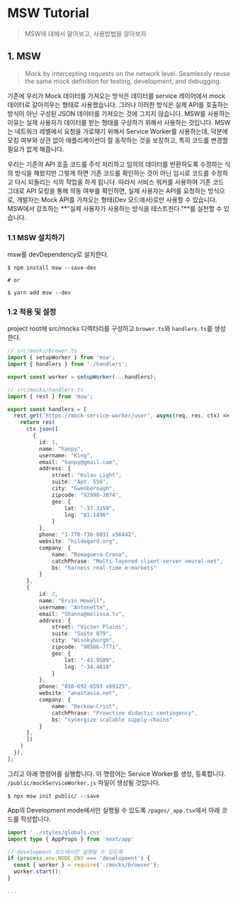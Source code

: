 # MSW Tutorial

> MSW에 대해서 알아보고, 사용방법을 알아보자

## 1. MSW
> Mock by intercepting requests on the network level. Seamlessly reuse the same mock definition for testing, development, and debugging.

  기존에 우리가 Mock 데이터를 가져오는 방식은 데이터를 service 레이어에서 mock 데이터로 갈아끼우는 형태로 사용했습니다. 그러나 이러한 방식은 실제 API를 호출하는 방식이 아닌 구성된 JSON 데이터를 가져오는 것에 그치지 않습니다. MSW를 사용하는 이유는 실제 사용자가 데이터를 받는 형태를 구성하기 위해서 사용하는 것입니다. MSW는 네트워크 레벨에서 요청을 가로채기 위해서 Service Worker를 사용하는데, 덕분에 모킹 여부와 상관 없이 애플리케이션이 잘 동작하는 것을 보장하고, 특히 코드를 변경할 필요가 없게 해줍니다.

  우리는 기존의 API 호출 코드를 주석 처리하고 임의의 데이터를 반환하도록 수정하는 식의 방식을 해왔지만 그렇게 하면 기존 코드를 확인하는 것이 아닌 임시로 코드를 수정하고 다시 되돌리는 식의 작업을 하게 됩니다. 따라서 서비스 워커를 사용하여 기존 코드 그대로 API 모킹을 통해 작동 여부를 확인하면, 실제 사용자는 API를 요청하는 방식으로, 개발자는 Mock API를 가져오는 형태(Dev 모드에서)로만 사용할 수 있습니다. MSW에서 강조하는 **"실제 사용자가 사용하는 방식을 테스트한다."**를 실천할 수 있습니다.

### 1.1 MSW 설치하기
msw를 devDependency로 설치한다.

```linux
$ npm install msw --save-dev

# or

$ yarn add msw --dev
```

### 1.2 적용 및 설정
project root에 src/mocks 디렉터리를 구성하고 `brower.ts`와 `handlers.ts`를 생성한다.

```ts
// src/mocks/brower.ts
import { setupWorker } from 'msw';
import { handlers } from './handlers';

export const worker = setupWorker(...handlers);
```

```ts
// src/mocks/handlers.ts
import { rest } from 'msw';

export const handlers = [
  rest.get('https://mock-service-worker/user', async(req, res, ctx) => {
    return res(
      ctx.json([
        {
          id: 1,
          name: "hanpy",
          username: "King",
          email: "hanpy@gmail.com",
          address: {
              street: "Kulas Light",
              suite: "Apt. 556",
              city: "Gwenborough",
              zipcode: "92998-3874",
              geo: {
                  lat: "-37.3159",
                  lng: "81.1496"
              }
          },
          phone: "1-770-736-8031 x56442",
          website: "hildegard.org",
          company: {
              name: "Romaguera-Crona",
              catchPhrase: "Multi-layered client-server neural-net",
              bs: "harness real-time e-markets"
          }
      },
      {
          id: 2,
          name: "Ervin Howell",
          username: "Antonette",
          email: "Shanna@melissa.tv",
          address: {
              street: "Victor Plains",
              suite: "Suite 879",
              city: "Wisokyburgh",
              zipcode: "90566-7771",
              geo: {
                  lat: "-43.9509",
                  lng: "-34.4618"
              }
          },
          phone: "010-692-6593 x09125",
          website: "anastasia.net",
          company: {
              name: "Deckow-Crist",
              catchPhrase: "Proactive didactic contingency",
              bs: "synergize scalable supply-chains"
          }
      },
      ])
    )
  }),
];

```

그리고 아래 명령어를 실행합니다. 이 명령어는 Service Worker를 생성, 등록합니다. `/public/mockServiceWorker.js` 파일이 생성될 것입니다.

```linux
$ npx msw init public/ --save
```

App의 Development mode에서만 실행될 수 있도록 `/pages/_app.tsx`에서 아래 코드를 작성합니다.

```ts
import '../styles/globals.css'
import type { AppProps } from 'next/app'

// development 모드에서만 실행될 수 있도록
if (process.env.NODE_ENV === 'development') {
  const { worker } = require('./mocks/browser');
  worker.start();
}

...
```
